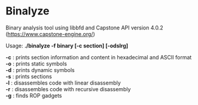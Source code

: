 # Binalyze
Binary analysis tool using libbfd and Capstone API version 4.0.2  
(https://www.capstone-engine.org/)

Usage: **./binalyze -f binary [-c section] [-odslrg]**

**-c** : prints section information and content in hexadecimal and ASCII format  
**-o** : prints static symbols  
**-d** : prints dynamic symbols  
**-s** : prints sections  
**-l** : disassembles code with linear disassembly  
**-r** : disassembles code with recursive disassembly  
**-g** : finds ROP gadgets 
